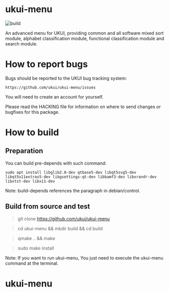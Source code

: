 # ukui-menu

![build](https://github.com/ukui/ukui-menu/workflows/Check%20build/badge.svg?branch=master)

An advanced menu for UKUI, providing common and all software mixed sort module, alphabet classification module, functional classification module and search module.

# How to report bugs
Bugs should be reported to the UKUI bug tracking system:

	https://github.com/ukui/ukui-menu/issues

You will need to create an account for yourself.

Please read the HACKING file for information on where to send changes or
bugfixes for this package.

# How to build
## Preparation
You can build pre-depends with such command:

`sudo apt install libglib2.0-dev qtbase5-dev libqt5svg5-dev libqt5x11extras5-dev libgsettings-qt-dev libbamf3-dev libxrandr-dev libxtst-dev libx11-dev`

Note: build-depends references the paragraph in debian/control.

## Build from source and test

> git clone https://github.com/ukui/ukui-menu

> cd ukui-menu && mkdir build && cd build

> qmake .. && make

> sudo make install

Note: If you want to run ukui-menu, You just need to execute the ukui-menu command at the terminal.
# ukui-menu
